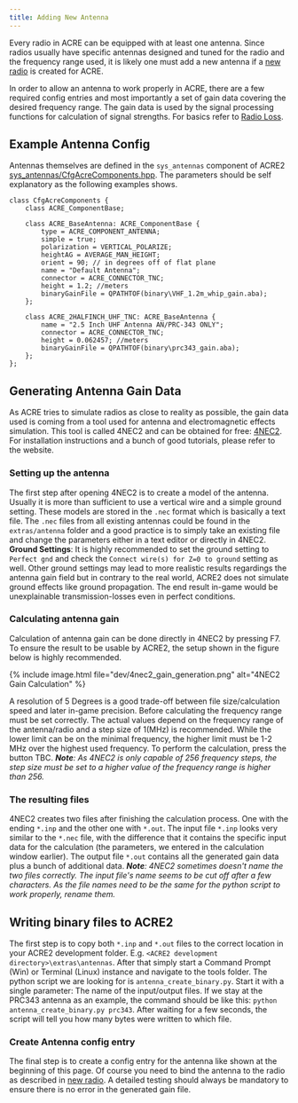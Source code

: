 ```yaml
---
title: Adding New Antenna
---
```


Every radio in ACRE can be equipped with at least one antenna. Since radios usually have specific antennas designed and tuned for the radio and the frequency range used, it is likely one must add a new antenna if a [new radio](creating-new-radio) is created for ACRE.

In order to allow an antenna to work properly in ACRE, there are a few required config entries and most importantly a set of gain data covering the desired frequency range. The gain data is used by the signal processing functions for calculation of signal strengths. For basics refer to [Radio Loss](/wiki/user/radio-signal-loss).

## Example Antenna Config

Antennas themselves are defined in the `sys_antennas` component of ACRE2 [sys_antennas/CfgAcreComponents.hpp](https://github.com/IDI-Systems/acre2/blob/master/addons/sys_antenna/CfgAcreComponents.hpp). The parameters should be self explanatory as the following examples shows.

```
class CfgAcreComponents {
    class ACRE_ComponentBase;
    
    class ACRE_BaseAntenna: ACRE_ComponentBase {
        type = ACRE_COMPONENT_ANTENNA;
        simple = true;
        polarization = VERTICAL_POLARIZE;
        heightAG = AVERAGE_MAN_HEIGHT;
        orient = 90; // in degrees off of flat plane
        name = "Default Antenna";
        connector = ACRE_CONNECTOR_TNC;
        height = 1.2; //meters
        binaryGainFile = QPATHTOF(binary\VHF_1.2m_whip_gain.aba);
    };

    class ACRE_2HALFINCH_UHF_TNC: ACRE_BaseAntenna {
        name = "2.5 Inch UHF Antenna AN/PRC-343 ONLY";
        connector = ACRE_CONNECTOR_TNC;
        height = 0.062457; //meters
        binaryGainFile = QPATHTOF(binary\prc343_gain.aba);
    };
};
```

## Generating Antenna Gain Data

As ACRE tries to simulate radios as close to reality as possible, the gain data used is coming from a tool used for antenna and electromagnetic effects simulation. This tool is called 4NEC2 and can be obtained for free: [4NEC2](http://www.qsl.net/4nec2/).
For installation instructions and a bunch of good tutorials, please refer to the website. 

### Setting up the antenna

The first step after opening 4NEC2 is to create a model of the antenna. Usually it is more than sufficient to use a vertical wire and a simple ground setting. These models are stored in the `.nec` format which is basically a text file. The `.nec` files from all existing antennas could be found in the `extras/antenna` folder and a good practice is to simply take an existing file and change the parameters either in a text editor or directly in 4NEC2.
**Ground Settings**: It is highly recommended to set the ground setting to `Perfect gnd` and check the `Connect wire(s) for Z=0 to ground` setting as well. Other ground settings may lead to more realistic results regardings the antenna gain field but in contrary to the real world, ACRE2 does not simulate ground effects like ground propagation. The end result in-game would be unexplainable transmission-losses even in perfect conditions.

### Calculating antenna gain

Calculation of antenna gain can be done directly in 4NEC2 by pressing F7. To ensure the result to be usable by ACRE2, the setup shown in the figure below is highly recommended.

{% include image.html file="dev/4nec2_gain_generation.png" alt="4NEC2 Gain Calculation" %}

A resolution of 5 Degrees is a good trade-off between file size/calculation speed and later in-game precision. Before calculating the frequency range must be set correctly. The actual values depend on the frequency range of the antenna/radio and a step size of 1(MHz) is recommended. While the lower limit can be on the minimal frequency, the higher limit must be 1-2 MHz over the highest used frequency. To perform the calculation, press the button TBC.
_**Note**: As 4NEC2 is only capable of 256 frequency steps, the step size must be set to a higher value of the frequency range is higher than 256._

### The resulting files

4NEC2 creates two files after finishing the calculation process. One with the ending `*.inp` and the other one with `*.out`. The input file `*.inp` looks very similar to the `*.nec` file, with the difference that it contains the specific input data for the calculation (the parameters, we entered in the calculation window earlier). The output file `*.out` contains all the generated gain data plus a bunch of additional data.
_**Note**: 4NEC2 sometimes doesn't name the two files correctly. The input file's name seems to be cut off after a few characters. As the file names need to be the same for the python script to work properly, rename them._

## Writing binary files to ACRE2

The first step is to copy both `*.inp` and `*.out` files to the correct location in your ACRE2 development folder. E.g. `<ACRE2 development directory>\extras\antennas`. After that simply start a Command Prompt (Win) or Terminal (Linux) instance and navigate to the tools folder. The python script we are looking for is `antenna_create_binary.py`. Start it with a single parameter: The name of the input/output files. If we stay at the PRC343 antenna as an example, the command should be like this: `python antenna_create_binary.py prc343`. After waiting for a few seconds, the script will tell you how many bytes were written to which file.

### Create Antenna config entry

The final step is to create a config entry for the antenna like shown at the beginning of this page. Of course you need to bind the antenna to the radio as described in [new radio](creating-new-radio).
A detailed testing should always be mandatory to ensure there is no error in the generated gain file.
